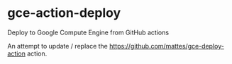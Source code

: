 # gce-action-deploy
Deploy to Google Compute Engine from GitHub actions

An attempt to update / replace the https://github.com/mattes/gce-deploy-action action. 
